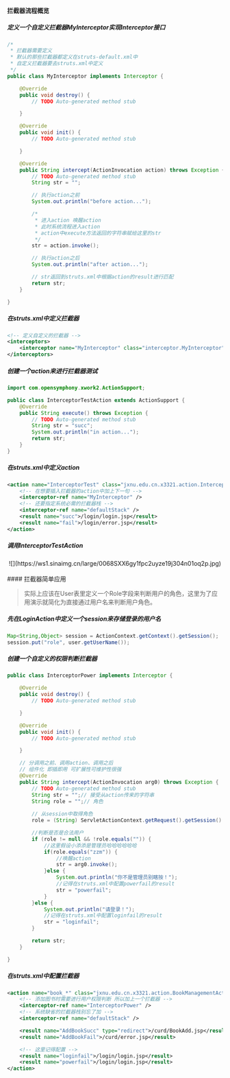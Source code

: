 #### 拦截器流程概览
<!--more-->

##### 定义一个自定义拦截器MyInterceptor实现Interceptor接口

```java
/*
 * 拦截器需要定义 
 * 默认的那些拦截器都定义在struts-default.xml中 
 * 自定义拦截器要去struts.xml中定义
 */
public class MyInterceptor implements Interceptor {

	@Override
	public void destroy() {
		// TODO Auto-generated method stub

	}

	@Override
	public void init() {
		// TODO Auto-generated method stub

	}

	@Override
	public String intercept(ActionInvocation action) throws Exception {
		// TODO Auto-generated method stub
		String str = "";

		// 执行action之前
		System.out.println("before action...");

		/*
		 * 进入action 唤醒action
		 * 此时系统流程进入action
		 * action中execute方法返回的字符串赋给这里的str
		 */
		str = action.invoke();

		// 执行action之后
		System.out.println("after action...");

		// str返回到struts.xml中根据action的result进行匹配
		return str;
	}

}
```

##### 在struts.xml中定义拦截器

```xml
<!-- 定义自定义的拦截器 -->
<interceptors>
	<interceptor name="MyInterceptor" class="interceptor.MyInterceptor"/>
</interceptors>
```

##### 创建一个action来进行拦截器测试

```java
import com.opensymphony.xwork2.ActionSupport;

public class InterceptorTestAction extends ActionSupport {
	@Override
	public String execute() throws Exception {
		// TODO Auto-generated method stub
		String str = "succ";
		System.out.println("in action...");
		return str;
	}
}
```

##### 在struts.xml中定义action

```xml
<action name="InterceptorTest" class="jxnu.edu.cn.x3321.action.InterceptorTestAction">
	<!-- 在想要插入拦截器的action中加上下一句 -->
	<interceptor-ref name="MyInterceptor" />
	<!-- 还要指定系统必需的拦截器栈 -->
	<interceptor-ref name="defaultStack" />
	<result name="succ">/login/login.jsp</result>
	<result name="fail">/login/error.jsp</result>
</action>
```

##### 调用InterceptorTestAction

<center>![](https://ws1.sinaimg.cn/large/0068SXX6gy1fpc2uyze19j304n01oq2p.jpg)</center>
<br>
#### 拦截器简单应用

>实际上应该在User表里定义一个Role字段来判断用户的角色，这里为了应用演示就简化为直接通过用户名来判断用户角色。

##### 先在LoginAction中定义一个session来存储登录的用户名

```java
Map<String,Object> session = ActionContext.getContext().getSession();
session.put("role", user.getUserName());
```

##### 创建一个自定义的权限判断拦截器

```java
public class InterceptorPower implements Interceptor {

	@Override
	public void destroy() {
		// TODO Auto-generated method stub

	}

	@Override
	public void init() {
		// TODO Auto-generated method stub

	}

	// 分调用之前、调用action、调用之后
	// 组件化 即插即用 可扩展性可维护性很强
	@Override
	public String intercept(ActionInvocation arg0) throws Exception {
		// TODO Auto-generated method stub
		String str = "";// 接受从action传来的字符串
		String role = "";// 角色
		
		// 从session中取得角色
		role = (String) ServletActionContext.getRequest().getSession().getAttribute("role");

		//判断是否是合法用户
		if (role != null && !role.equals("")) {
			//这里假设小添添是管理员哈哈哈哈哈哈
			if(role.equals("zzm")) {
				//唤醒action
				str = arg0.invoke();
			}else {
				System.out.println("你不是管理员别瞎按！");
				//记得在struts.xml中配置powerfail的result
				str = "powerfail";
			}
		}else {
			System.out.println("请登录！");
			//记得在struts.xml中配置loginfail的result
			str = "loginfail";
		}

		return str;
	}

}
```

##### 在struts.xml中配置拦截器

```xml
<action name="book_*" class="jxnu.edu.cn.x3321.action.BookManagementAction" method="{1}">
	<!-- 添加图书时需要进行用户权限判断 所以加上一个拦截器 -->
	<interceptor-ref name="InterceptorPower" />
	<!-- 系统缺省的拦截器栈别忘了加 -->
	<interceptor-ref name="defaultStack" />

	<result name="AddBookSucc" type="redirect">/curd/BookAdd.jsp</result>
	<result name="AddBookFail">/curd/error.jsp</result>

	<!-- 这里记得配置 -->
	<result name="loginfail">/login/login.jsp</result>
	<result name="powerfail">/login/login.jsp</result>
</action>
```
